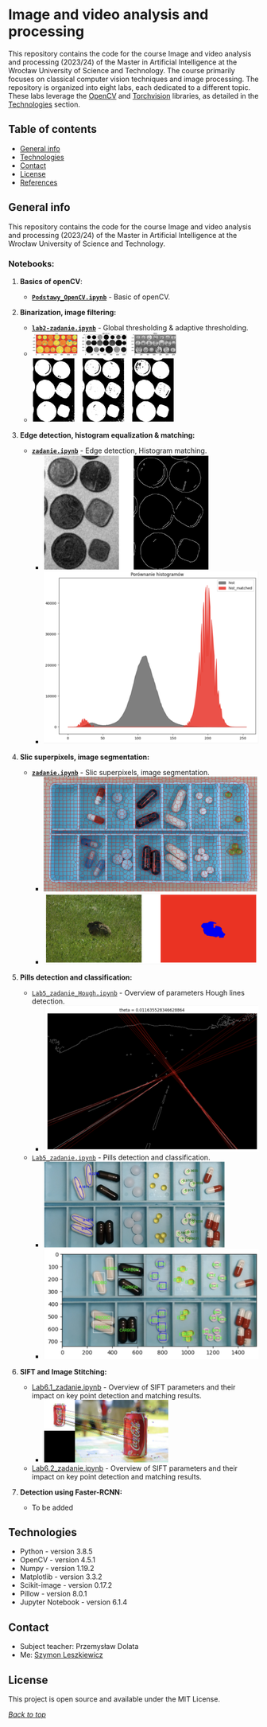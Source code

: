 # Image and video analysis and processing

This repository contains the code for the course Image and video analysis and processing (2023/24) of the Master in
Artificial Intelligence at the Wrocław University of Science and Technology. The course primarily focuses on classical 
computer vision techniques and image processing. The repository is organized into eight labs, each dedicated to a 
different topic. These labs leverage the 
[OpenCV](https://opencv.org/)
and [Torchvision](https://pytorch.org/vision/stable/index.html)
libraries, as detailed in the [Technologies](#technologies) section.

## Table of contents

* [General info](#general-info)
* [Technologies](#technologies)
* [Contact](#contact)
* [License](#license)
* [References](#references)

## General info

This repository contains the code for the course Image and video analysis and processing (2023/24) of the Master in
Artificial Intelligence at the Wrocław University of Science and Technology.

### Notebooks:

1. **Basics of openCV**:
    * **[`Podstawy_OpenCV.ipynb`](1%2FPodstawy_OpenCV.ipynb)** - Basic of openCV.


2. **Binarization, image filtering:**
    * **[`lab2-zadanie.ipynb`](2%2Flab2-zadanie.ipynb)** - Global thresholding & adaptive thresholding.
    * <img src="media/2_hsv1.png" alt="Lab 2 Image" style="zoom:28.5%;"/>
    * <img src="media/2_bin.png" alt="Lab 2 Image" style="zoom:28%;"/>  


3. **Edge detection, histogram equalization & matching:**
    * **[`zadanie.ipynb`](3%2Fzadanie.ipynb)** - Edge detection, Histogram matching.
        * <img src="media/3_edges.png" alt="Lab 3 Edges Image" style="zoom:32.5%;"/>
        * <img src="media/3_matching.png" alt="Lab 3 Matching Image" style="zoom:52%;"/>


4. **Slic superpixels, image segmentation:**
    * **[`zadanie.ipynb`](4%2Fzadanie.ipynb)** - Slic superpixels, image segmentation.
        * <img src="media/4_slic.png" alt="Lab 4 Slic Image" style="zoom:42%;"/>
        * <img src="media/4_hare.png" alt="Lab 4 Hare Image" style="zoom:42%;"/>


5. **Pills detection and classification:**
    * [`Lab5_zadanie_Hough.ipynb`](5%2FLab%205%20-%20zadanie-20231116%2FLab5_zadanie_Hough.ipynb) - Overview of
      parameters Hough lines detection.
        * <img src="media/5_houghlines.png" alt="Lab 5 Pills Image" style="zoom:60%;"/>
    * [`Lab5_zadanie.ipynb`](5%2FLab%205%20-%20zadanie-20231116%2FLab5_zadanie.ipynb) - Pills detection and
      classification.
        * <img src="media/5_pillselipse.png" alt="Lab 5 Pills2 Image" style="zoom:35.6%;"/>
        * <img src="media/5_pillsdetecion.png" alt="Lab 5 Pills2 Image" style="zoom:48%;"/>


6. **SIFT and Image Stitching:**
    * [Lab6.1_zadanie.ipynb](6%2FLab%206%20-%20zadania-20231208%2FLab6.1_zadanie.ipynb) - Overview of SIFT parameters
      and their impact on key point detection and matching results.
        * <img src="media/6_coke_matching.png" alt="lena_kp.png" style="zoom:24.5%;" />
    * [Lab6.2_zadanie.ipynb](6%2FLab%206%20-%20zadania-20231208%2FLab6.2_zadanie.ipynb) - Overview of SIFT parameters
      and their impact on key point detection and matching results.


7. **Detection using Faster-RCNN:**
    * To be added

## Technologies

* Python - version 3.8.5
* OpenCV - version 4.5.1
* Numpy - version 1.19.2
* Matplotlib - version 3.3.2
* Scikit-image - version 0.17.2
* Pillow - version 8.0.1
* Jupyter Notebook - version 6.1.4

## Contact

* Subject teacher: Przemysław Dolata
* Me: [Szymon Leszkiewicz](https://github.com/SzymonLeszkiewicz)

## License

This project is open source and available under the MIT License.

*[Back to top](#image-and-video-analysis-and-processing)*

